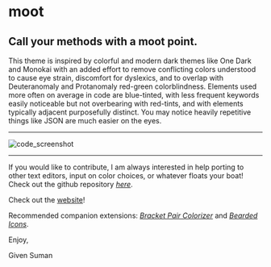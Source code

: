 # **moot**

## Call your methods with a moot point.
This theme is inspired by colorful and modern dark themes like One Dark and Monokai with an added effort to remove conflicting colors understood to cause eye strain, discomfort for dyslexics, and to overlap with Deuteranomaly and Protanomaly red-green colorblindness. 
Elements used more often on average in code are blue-tinted, with less frequent keywords easily noticeable but not overbearing with red-tints, and with elements typically adjacent purposefully distinct. You may notice heavily repetitive things like JSON are much easier on the eyes.

---
![code_screenshot](https://github.com/tinkoh/moot/blob/main/images/moot_screenshot.png?raw=true)

---
If you would like to contribute, I am always interested in help porting to other text editors, input on color choices, or whatever floats your boat! Check out the github repository *[here](https://github.com/tinkoh/moot)*.

Check out the [website](https://moottheme.netlify.app/)!

Recommended companion extensions: *[Bracket Pair Colorizer](https://marketplace.visualstudio.com/items?itemName=CoenraadS.bracket-pair-colorizer)* and *[Bearded Icons](https://marketplace.visualstudio.com/items?itemName=BeardedBear.beardedicons)*.

Enjoy,

Given Suman
